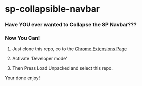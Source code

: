 # sp-collapsible-navbar

### Have YOU ever wanted to Collapse the SP Navbar???

### Now You Can!

1. Just clone this repo, co to the [Chrome Extensions Page](chrome://extensions)

2. Activate 'Developer mode'

3. Then Press Load Unpacked and select this repo.

Your done enjoy!